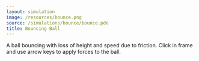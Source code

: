```yaml
---
layout: simulation
image: /resources/bounce.png
source: /simulations/bounce/bounce.pde
title: Bouncing Ball
---
```


A ball bouncing with loss of height and speed due to friction. Click in frame and use arrow keys to apply forces to the ball.
